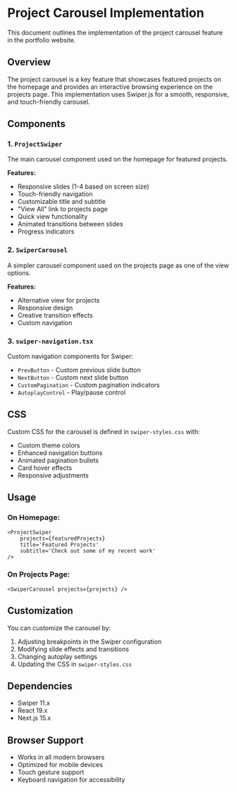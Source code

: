 # Project Carousel Implementation

This document outlines the implementation of the project carousel feature in the portfolio website.

## Overview

The project carousel is a key feature that showcases featured projects on the homepage and provides an interactive browsing experience on the projects page. This implementation uses Swiper.js for a smooth, responsive, and touch-friendly carousel.

## Components

### 1. `ProjectSwiper`

The main carousel component used on the homepage for featured projects.

**Features:**

- Responsive slides (1-4 based on screen size)
- Touch-friendly navigation
- Customizable title and subtitle
- "View All" link to projects page
- Quick view functionality
- Animated transitions between slides
- Progress indicators

### 2. `SwiperCarousel`

A simpler carousel component used on the projects page as one of the view options.

**Features:**

- Alternative view for projects
- Responsive design
- Creative transition effects
- Custom navigation

### 3. `swiper-navigation.tsx`

Custom navigation components for Swiper:

- `PrevButton` - Custom previous slide button
- `NextButton` - Custom next slide button
- `CustomPagination` - Custom pagination indicators
- `AutoplayControl` - Play/pause control

## CSS

Custom CSS for the carousel is defined in `swiper-styles.css` with:

- Custom theme colors
- Enhanced navigation buttons
- Animated pagination bullets
- Card hover effects
- Responsive adjustments

## Usage

### On Homepage:

```tsx
<ProjectSwiper
	projects={featuredProjects}
	title='Featured Projects'
	subtitle='Check out some of my recent work'
/>
```

### On Projects Page:

```tsx
<SwiperCarousel projects={projects} />
```

## Customization

You can customize the carousel by:

1. Adjusting breakpoints in the Swiper configuration
2. Modifying slide effects and transitions
3. Changing autoplay settings
4. Updating the CSS in `swiper-styles.css`

## Dependencies

- Swiper 11.x
- React 19.x
- Next.js 15.x

## Browser Support

- Works in all modern browsers
- Optimized for mobile devices
- Touch gesture support
- Keyboard navigation for accessibility

